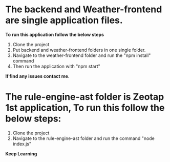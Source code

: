 # The backend and Weather-frontend are single application files.

**To run this application follow the below steps**
1. Clone the project
2. Put backend and weather-frontend folders in one single folder.
3. Navigate to the weather-frontend folder and run the "npm install" command
4. Then run the application with "npm start"

**If find any issues contact me.**



# The rule-engine-ast folder is Zeotap 1st application, To run this follow the below steps:
1. Clone the project
2. Navigate to the rule-engine-ast folder and run the command "node index.js"




**Keep Learning**
